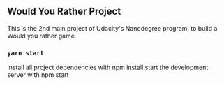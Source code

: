 
## Would You Rather Project

This is the 2nd main project of Udacity's Nanodegree program, to build a Would you rather game.

### `yarn start`

install all project dependencies with npm install
start the development server with npm start


